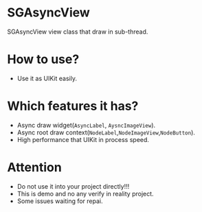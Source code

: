 # SGAsyncView
SGAsyncView view class that draw in sub-thread.

# How to use?

- Use it as UIKit easily.

# Which features it has?

- Async draw widget(`AsyncLabel`, `AysncImageView`).
- Async root draw context(`NodeLabel`,`NodeImageView`,`NodeButton`).
- High performance that UIKit in process speed.

# Attention

- Do not use it into your project directly!!!
- This is demo and no any verify in reality project.
- Some issues waiting for repai.
